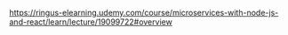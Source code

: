 https://ringus-elearning.udemy.com/course/microservices-with-node-js-and-react/learn/lecture/19099722#overview